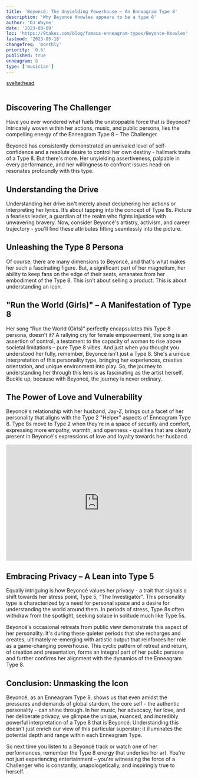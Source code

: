 ```yaml
---
title: 'Beyoncé: The Unyielding Powerhouse – An Enneagram Type 8'
description: 'Why Beyoncé Knowles appears to be a type 8'
author: 'DJ Wayne'
date: '2023-03-09'
loc: 'https://9takes.com/blog/famous-enneagram-types/Beyonce-Knowles'
lastmod: '2023-05-18'
changefreq: 'monthly'
priority: '0.6'
published: true
enneagram: 8
type: ['musician']
---
```


<svelte:head>

  <meta property="og:image" content="https://9takes.com/types/8s/Beyonce-Knowles.webp" />
  <link rel="canonical" href="https://9takes.com/blog/famous-enneagram-types/Beyonce-Knowles">
</svelte:head>

<script>
	import  PopCard  from "../../lib/components/atoms/PopCard.svelte";
</script>
<div
	style="display: flex;
    justify-content: center;
    margin: 1rem 0;
	"
>
	<PopCard
		image={`/types/8s/${'Beyonce-Knowles'}.webp`}
		showIcon={false}
		text="Beyoncé Knowles"
		subtext=""
	/>
</div>

## Discovering The Challenger

Have you ever wondered what fuels the unstoppable force that is Beyoncé? Intricately woven within her actions, music, and public persona, lies the compelling energy of the Enneagram Type 8 – The Challenger.

Beyoncé has consistently demonstrated an unrivaled level of self-confidence and a resolute desire to control her own destiny - hallmark traits of a Type 8. But there's more. Her unyielding assertiveness, palpable in every performance, and her willingness to confront issues head-on resonates profoundly with this type.

## Understanding the Drive

Understanding her drive isn't merely about deciphering her actions or interpreting her lyrics. It’s about tapping into the concept of Type 8s. Picture a fearless leader, a guardian of the realm who fights injustice with unwavering bravery. Now, consider Beyoncé's artistry, activism, and career trajectory - you'll find these attributes fitting seamlessly into the picture.

## Unleashing the Type 8 Persona

Of course, there are many dimensions to Beyoncé, and that's what makes her such a fascinating figure. But, a significant part of her magnetism, her ability to keep fans on the edge of their seats, emanates from her embodiment of the Type 8. This isn't about selling a product. This is about understanding an icon.

## "Run the World (Girls)" – A Manifestation of Type 8

Her song “Run the World (Girls)” perfectly encapsulates this Type 8 persona, doesn't it? A rallying cry for female empowerment, the song is an assertion of control, a testament to the capacity of women to rise above societal limitations – pure Type 8 vibes. And just when you thought you understood her fully, remember, Beyoncé isn’t just a Type 8. She's a unique interpretation of this personality type, bringing her experiences, creative orientation, and unique environment into play. So, the journey to understanding her through this lens is as fascinating as the artist herself. Buckle up, because with Beyoncé, the journey is never ordinary.

## The Power of Love and Vulnerability

Beyoncé's relationship with her husband, Jay-Z, brings out a facet of her personality that aligns with the Type 2 "Helper" aspects of Enneagram Type 8. Type 8s move to Type 2 when they're in a space of security and comfort, expressing more empathy, warmth, and openness - qualities that are clearly present in Beyoncé's expressions of love and loyalty towards her husband.

<div style="display:flex; align-items: center; justify-content: center;">
<iframe width="560" height="315" src="https://www.youtube.com/embed/n2vL1sXrlzM" title="Beyonce happy to see Jay-Z" frameborder="0" allow="accelerometer; autoplay; clipboard-write; encrypted-media; gyroscope; picture-in-picture; web-share" allowfullscreen></iframe>
</div>

## Embracing Privacy – A Lean into Type 5

Equally intriguing is how Beyoncé values her privacy - a trait that signals a shift towards her stress point, Type 5, "The Investigator". This personality type is characterized by a need for personal space and a desire for understanding the world around them. In periods of stress, Type 8s often withdraw from the spotlight, seeking solace in solitude much like Type 5s.

Beyoncé's occasional retreats from public view demonstrate this aspect of her personality. It's during these quieter periods that she recharges and creates, ultimately re-emerging with artistic output that reinforces her role as a game-changing powerhouse. This cyclic pattern of retreat and return, of creation and presentation, forms an integral part of her public persona and further confirms her alignment with the dynamics of the Enneagram Type 8.

## Conclusion: Unmasking the Icon

Beyoncé, as an Enneagram Type 8, shows us that even amidst the pressures and demands of global stardom, the core self - the authentic personality - can shine through. In her music, her advocacy, her love, and her deliberate privacy, we glimpse the unique, nuanced, and incredibly powerful interpretation of a Type 8 that is Beyoncé. Understanding this doesn't just enrich our view of this particular superstar; it illuminates the potential depth and range within each Enneagram Type.

So next time you listen to a Beyoncé track or watch one of her performances, remember the Type 8 energy that underlies her art. You're not just experiencing entertainment – you're witnessing the force of a Challenger who is constantly, unapologetically, and inspiringly true to herself.

<div>
<script type="application/ld+json">
  {
  "@type": "http://schema.org/Article",
  "http://schema.org/articleBody": "Have you ever wondered what fuels the unstoppable force that is Beyoncé? Intricately woven within her actions, music, and public persona, lies the compelling energy of the Enneagram Type 8 – The Challenger Beyoncé has consistently demonstrated an unrivaled level of self-confidence and a resolute desire to control her own destiny - hallmark traits of a Type 8. But there's more. Her unyielding assertiveness, palpable in every performance, and her willingness to confront issues head-on resonates profoundly with this type.",
  "http://schema.org/author": {
    "@type": "http://schema.org/Person",
    "http://schema.org/name": "DJ Wayne"
  },
  "http://schema.org/dateModified": {
    "@type": "http://schema.org/Date",
    "@value": "2023-05-18"
  },
  "http://schema.org/datePublished": {
    "@type": "http://schema.org/Date",
    "@value": "2023-03-10"
  },
  "http://schema.org/description": "A deep dive into the enneagram personality type 8 of Beyoncé, her career trajectory, assertiveness, and dedication as an embodiment of Type 8. Understand how her love and privacy reflects her move towards Type 2 and Type 5 respectively.",
  "http://schema.org/headline": "Beyoncé: The Unyielding Powerhouse – An Enneagram Type 8",
  "http://schema.org/image": {
    "@type": "http://schema.org/ImageObject",
    "http://schema.org/height": 800,
    "http://schema.org/url": {
      "@id": "https://9takes.com/types/8s/Beyonce-Knowles.webp"
    },
    "http://schema.org/width": 1200
  },
  "http://schema.org/keywords": "Beyoncé,Enneagram Type 8,Type 8, Personality Type, Beyoncé's personality, Jay-Z, privacy, love, advocacy",
  "http://schema.org/mainEntityOfPage": {
    "@id": "https://9takes.com/blog/famous-enneagram-types/Beyonce-Knowles",
    "@type": "http://schema.org/WebPage"
  },
  "http://schema.org/mentions": {
    "@type": "http://schema.org/Person",
    "http://schema.org/name": "Beyoncé Knowles",
    "http://schema.org/description": "Beyoncé Giselle Knowles-Carter, known mononymously as Beyoncé, is an American singer, songwriter, actress, and record producer. Born and raised in Houston, Texas, Beyoncé performed in various singing and dancing competitions as a child. She rose to fame in the late 1990s as the lead singer of Destiny's Child, one of the best-selling girl groups of all time.",
  
    "http://schema.org/sameAs": [
      {
        "@id": "https://en.wikipedia.org/wiki/Beyonc%C3%A9"
      },
      {
        "@id": "https://www.beyonce.com/"
      },
      {
        "@id": "https://www.imdb.com/name/nm0461498/"
      },
      {
        "@id": "https://www.instagram.com/beyonce/"
      },
      {
        "@id": "https://www.britannica.com/biography/Beyonce"
      },
      {
        "@id": "https://musicbrainz.org/artist/859d0860-d480-4efd-970c-c05d5f1776b8/"
      }
    ]
  },
  "http://schema.org/publisher": {
    "@type": "http://schema.org/Organization",
    "http://schema.org/logo": {
      "@type": "http://schema.org/ImageObject",
      "http://schema.org/height": 60,
      "http://schema.org/url": {
        "@id": "https://9takes.com/darkRubix.png"
      },
      "http://schema.org/width": 600
    },
    "http://schema.org/name": "9takes"
  }
}
</script>
</div>
